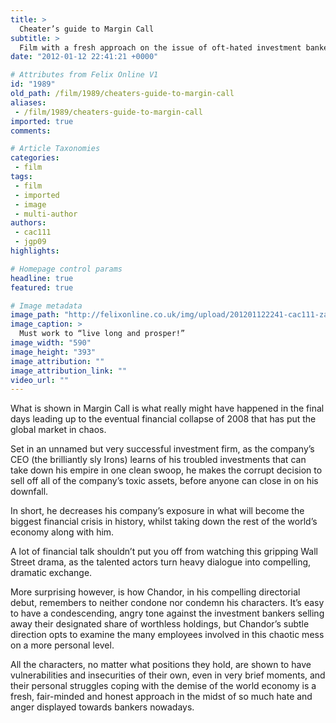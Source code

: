 ```yaml
---
title: >
  Cheater’s guide to Margin Call
subtitle: >
  Film with a fresh approach on the issue of oft-hated investment bankers
date: "2012-01-12 22:41:21 +0000"

# Attributes from Felix Online V1
id: "1989"
old_path: /film/1989/cheaters-guide-to-margin-call
aliases:
 - /film/1989/cheaters-guide-to-margin-call
imported: true
comments:

# Article Taxonomies
categories:
 - film
tags:
 - film
 - imported
 - image
 - multi-author
authors:
 - cac111
 - jgp09
highlights:

# Homepage control params
headline: true
featured: true

# Image metadata
image_path: "http://felixonline.co.uk/img/upload/201201122241-cac111-zachary-quinto-margin-call.jpg"
image_caption: >
  Must work to “live long and prosper!”
image_width: "590"
image_height: "393"
image_attribution: ""
image_attribution_link: ""
video_url: ""
---
```


What is shown in Margin Call is what really might have happened in the final days leading up to the eventual financial collapse of 2008 that has put the global market in chaos.

Set in an unnamed but very successful investment firm, as the company’s CEO (the brilliantly sly Irons) learns of his troubled investments that can take down his empire in one clean swoop, he makes the corrupt decision to sell off all of the company’s toxic assets, before anyone can close in on his downfall.

In short, he decreases his company’s exposure in what will become the biggest financial crisis in history, whilst taking down the rest of the world’s economy along with him.

A lot of financial talk shouldn’t put you off from watching this gripping Wall Street drama, as the talented actors turn heavy dialogue into compelling, dramatic exchange.

More surprising however, is how Chandor, in his compelling directorial debut, remembers to neither condone nor condemn his characters. It’s easy to have a condescending, angry tone against the investment bankers selling away their designated share of worthless holdings, but Chandor’s subtle direction opts to examine the many employees involved in this chaotic mess on a more personal level.

All the characters, no matter what positions they hold, are shown to have vulnerabilities and insecurities of their own, even in very brief moments, and their personal struggles coping with the demise of the world economy is a fresh, fair-minded and honest approach in the midst of so much hate and anger displayed towards bankers nowadays.
